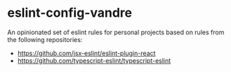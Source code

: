 # eslint-config-vandre

An opinionated set of eslint rules for personal projects based on rules from the following repositories:

- https://github.com/jsx-eslint/eslint-plugin-react
- https://github.com/typescript-eslint/typescript-eslint